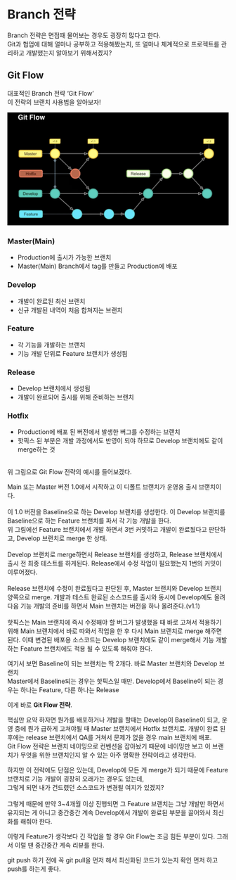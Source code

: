 # Branch 전략

Branch 전략은 면접때 물어보는 경우도 굉장히 많다고 한다.<br>
Git과 협업에 대해 얼마나 공부하고 적용해봤는지, 또 얼마나 체계적으로 프로젝트를 관리하고 개발했는지 알아보기 위해서겠지?

## Git Flow
대표적인 Branch 전략 ‘Git Flow’<br>
이 전략의 브랜치 사용법을 알아보자!

<img src="../imgs/2022_06/13.png" >


  ### Master(Main)
  - Production에 출시가 가능한 브랜치
  - Master(Main) Branch에서 tag를 만들고 Production에 배포

  ### Develop
  - 개발이 완료된 최신 브랜치
  - 신규 개발된 내역이 처음 합쳐지는 브랜치

  ### Feature
  - 각 기능을 개발하는 브랜치
  - 기능 개발 단위로 Feature 브랜치가 생성됨

  ### Release
  - Develop 브랜치에서 생성됨
  - 개발이 완료되어 출시를 위해 준비하는 브랜치

  ### Hotfix
  - Production에 배포 된 버전에서 발생한 버그를 수정하는 브랜치
  - 핫픽스 된 부분은 개발 과정에서도 반영이 되야 하므로 Develop 브랜치에도 같이 merge하는 것

<br>
위 그림으로 Git Flow 전략의 예시를 들어보겠다.<br>

Main 또는 Master 버전 1.0에서 시작하고 이 디폴트 브랜치가 운영용 출시 브랜치이다. <br><br>
이 1.0 버전을 Baseline으로 하는 Develop 브랜치를 생성한다. 이 Develop 브랜치를 Baseline으로 하는 Feature 브랜치를 파서 각 기능 개발을 한다.<br>
위 그림에선 Feature 브랜치에서 개발 하면서 3번 커밋하고 개발이 완료됬다고 판단하고, Develop 브랜치로 merge 한 상태.<br><br>
Develop 브랜치로 merge하면서 Release 브랜치를 생성하고, Release 브랜치에서 출시 전 최종 테스트를 하게된다. Release에서 수정 작업이 필요했는지 1번의 커밋이 이루어졌다.<br><br>
Release 브랜치에 수정이 완료됬다고 판단된 후, Master 브랜치와 Develop 브랜치 양쪽으로 merge. 개발과 테스트 완료된 소스코드를 출시와 동시에 Develop에도 올려 다음 기능 개발의 준비를 하면서 Main 브랜치는 버전을 하나 올려준다.(v1.1)<br><br>
핫픽스는 Main 브랜치에 즉시 수정해야 할 버그가 발생했을 때 바로 고쳐서 적용하기 위해 Main 브랜치에서 바로 따와서 작업을 한 후 다시 Main 브랜치로 merge 해주면 된다. 이때 변경된 배포용 소스코드는 Develop 브랜치에도 같이 merge해서 기능 개발하는 Feature 브랜치에도 적용 될 수 있도록 해줘야 한다.

여기서 보면 Baseline이 되는 브랜치는 딱 2개다. 바로 Master 브랜치와 Develop 브랜치<br>
Master에서 Baseline되는 경우는 핫픽스일 때만.
Develop에서 Baseline이 되는 경우는 하나는 Feature, 다른 하나는 Release

이게 바로 **Git Flow 전략**.

핵심만 요약 하자면 뭔가를 배포하거나 개발을 할때는 Develop이 Baseline이 되고,
운영 중에 뭔가 급하게 고쳐야될 때 Master 브랜치에서 Hotfix 브랜치로. 개발이 완료 된 후에는 release 브랜치에서 QA를 거쳐서 문제가 없을 경우 main 브랜치에 배포.<br>
Git Flow 전략은 브랜치 네이밍으로 컨벤션을 잡아놨기 때문에 네이밍만 보고 이 브랜치가 무엇을 위한 브랜치인지 알 수 있는 아주 명확한 전략이라고 생각한다.

하지만 이 전략에도 단점은 있는데, Develop에 모든 게 merge가 되기 때문에 Feature 브랜치로 기능 개발이 굉장히 오래가는 경우도 있는데, <br>
그렇게 되면 내가 건드렸던 소스코드가 변경될 여지가 있겠지? <br><br>
그렇게 때문에 만약 3~4개월 이상 진행되면 그 Feature 브랜치는 그냥 개발만 하면서 유지되는 게 아니고 중간중간 계속 Develop에서 개발이 완료된 부분을 끌어와서 최신화를 해줘야 한다. <br>
 
이렇게 Feature가 생각보다 긴 작업을 할 경우 Git Flow는 조금 힘든 부분이 있다. 그래서 이럴 땐 중간중간 계속 리뷰를 한다.

git push 하기 전에 꼭 git pull을 먼저 해서 최신화된 코드가 있는지 확인 먼저 하고 push를 하는게 좋다.